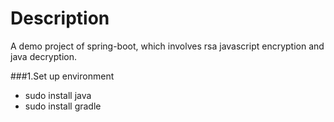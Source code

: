 # Description
A demo project of spring-boot, which involves rsa javascript encryption and java decryption.

###1.Set up environment
* sudo install java
* sudo install gradle

